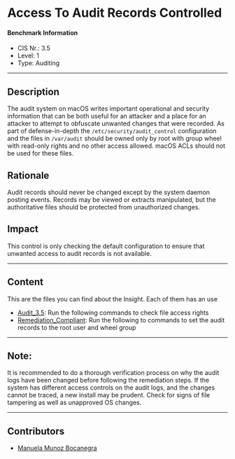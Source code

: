 # Access To Audit Records Controlled
#### Benchmark Information
- CIS Nr.: 3.5
- Level: 1
- Type: Auditing
------------------------
## Description



The audit system on macOS writes important operational and security information that can be both useful for an attacker and a place for an attacker to attempt to obfuscate unwanted changes that were recorded. As part of defense-in-depth the ```/etc/security/audit_control``` configuration and the files in ```/var/audit``` should be owned only by root with group wheel with read-only rights and no other access allowed. macOS ACLs should not be used for these files.

## Rationale

Audit records should never be changed except by the system daemon posting events. Records may be viewed or extracts manipulated, but the authoritative files should be protected from unauthorized changes.

## Impact

This control is only checking the default configuration to ensure that unwanted access to audit records is not available.

---
## Content
This are the files you can find about the Insight. Each of them has an use 
* [Audit_3.5](https://github.com/apfelwerk/JamfProtectInsights/blob/main/AuditingType/CIS_3.5_Access%20To%20Audit%20Records%20Controlled/Audit_3.5.sh): Run the following commands to check file access rights
* [Remediation_Compliant](https://github.com/apfelwerk/JamfProtectInsights/blob/main/AuditingType/CIS_3.5_Access%20To%20Audit%20Records%20Controlled/Remediation_Compliant.sh): Run the following to commands to set the audit records to the root user and wheel group


---
## Note: 
It is recommended to do a thorough verification process on why the audit logs have been changed before following the remediation steps. If the system has different access controls on the audit logs, and the changes cannot be traced, a new install may be prudent. Check for signs of file tampering as well as unapproved OS changes.

------------------------------------------------------------------------------------------------------------------------------------------------------------------------------------------------------------------------------------------------------------------------------------------------------------------------------
## Contributors
* [Manuela Munoz Bocanegra](https://github.com/manuelamunoz)



